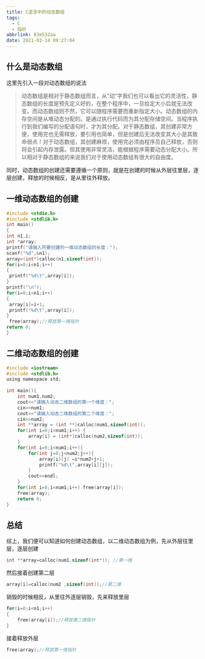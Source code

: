 ```yaml
---
title: C语言中的动态数组
tags:
  - C
  - 指针
abbrlink: 83e532aa
date: 2021-03-14 09:27:04
---
```


## 什么是动态数组

这里先引入一段对动态数组的说法

>动态数组是相对于静态数组而言，从“动”字我们也可以看出它的灵活性，静态数组的长度是预先定义好的，在整个程序中，一旦给定大小后就无法改变。而动态数组则不然，它可以随程序需要而重新指定大小。动态数组的内存空间是从堆动态分配的。是通过执行代码而为其分配存储空间。当程序执行到我们编写的分配语句时，才为其分配。对于静态数组，其创建非常方便，使用完也无需释放，要引用也简单，但是创建后无法改变其大小是其致命弱点！对于动态数组，其创建麻烦，使用完必须由程序员自己释放，否则将会引起内存泄露。但其使用非常灵活，能根据程序需要动态分配大小。所以相对于静态数组的来说我们对于使用动态数组有很大的自由度。

同时，动态数组的创建还需要遵循一个原则，就是在创建的时候从外层往里层，逐层创建，释放的时候相反，是从里往外释放。

## 一维动态数组的创建

```c
#include <stdio.h>
#include <stdlib.h>
int main()
{
int n1,i;
int *array;
printf("请输入所要创建的一维动态数组的长度：");
scanf("%d",&n1);
array=(int*)calloc(n1,sizeof(int));
for(i=0;i<n1;i++)
{
 printf("%d\t",array[i]);
}
printf("\n");
for(i=0;i<n1;i++)
{
 array[i]=i+1;
 printf("%d\t",array[i]);
}
 free(array);//释放第一维指针 
return 0;
}
```

## 二维动态数组的创建

```c
#include <iostream>
#include <stdlib.h>
using namespace std;
 
int main(){
	int num1,num2;
	cout<<"请输入动态二维数组的第一个维度：";
	cin>>num1;
	cout<<"请输入动态二维数组的第二个维度：";
	cin>>num2;
	int **array = (int **)calloc(num1,sizeof(int));
	for(int i=0;i<num1;i++) {
		array[i] = (int*)calloc(num2,sizeof(int));
	}
	for(int i=0;i<num1;i++){
		for(int j=0;j<num2;j++){
			array[i][j] =i*num2+j+1;
			printf("%d\t",array[i][j]);
		}
		cout<<endl;
	}
	for(int i=0;i<num1;i++)	free(array[i]);
	free(array);
	return 0;
}
```

## 总结

综上，我们便可以知道如何创建动态数组，以二维动态数组为例，先从外层往里层，逐层创建

```c
int **array=calloc(num1,sizeof(int*)); //第一维
```

然后接着创建第二层

```c
array[i]=calloc(num2 ,sizeof(int));//第二维
```

销毁的时候相反，从里往外逐层销毁，先来释放里层

```c
for(i=0;i<n1;i++) 
{ 
	free(array[i]);//释放第二维指针 
}
```

接着释放外层

```c
free(array);//释放第一维指针
```

